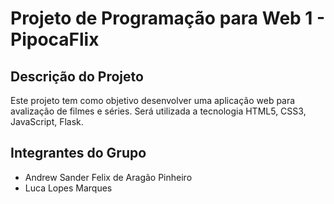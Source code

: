 # Projeto de Programação para Web 1 - PipocaFlix

## Descrição do Projeto

Este projeto tem como objetivo desenvolver uma aplicação web para avalização de filmes e séries. Será utilizada a tecnologia HTML5, CSS3, JavaScript, Flask.

## Integrantes do Grupo

* Andrew Sander Felix de Aragão Pinheiro
* Luca Lopes Marques
